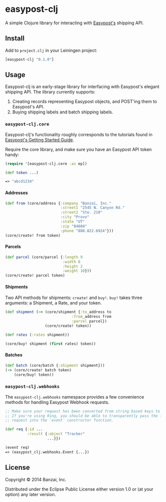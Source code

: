 # easypost-clj

A simple Clojure library for interacting with [Easypost's](https://www.easypost.com/getting-started) shipping API.

## Install

Add to `project.clj` in your Leiningen project:

```clj
[easypost-clj "0.1.0"]
```

## Usage

Easypost-clj is an early-stage library for interfacing with Easypost's elegant shipping API. The library currently supports:

1. Creating records representing Easypost objects, and POST'ing them to Easypost's API.
2. Buying shipping labels and batch shipping labels.

### `easypost-clj.core`

Easypost-clj's functionality roughly corresponds to the tutorials found in [Easypost's Getting Started Guide](https://www.easypost.com/getting-started).

Require the core library, and make sure you have an Easypost API token handy:

```clojure
(require '[easypost-clj.core :as ep])

(def token ...)

=> "abcd1234"
```

#### Addresses

```clojure
(def from (core/address {:company "Banzai, Inc."
                         :street1 "2545 N. Canyon Rd."
                         :street2 "Ste. 210"
                         :city "Provo"
                         :state "UT"
                         :zip "84604"
                         :phone "888.822.6924"}))
(core/create! from token)
```

#### Parcels

```clojure
(def parcel (core/parcel {:length 9
                          :width 6
                          :height 2
                          :weight 10}))
(core/create! parcel token)
```

#### Shipments

Two API methods for shipments: `create!` and `buy!`. `buy!` takes three arguments: a Shipment, a Rate, and your token.

```clojure
(def shipment (-> (core/shipment {:to_address to
                              :from_address from
                              :parcel parcel})
                  (core/create! token))

(def rates (:rates shipment))

(core/buy! shipment (first rates) token))
```

#### Batches

```clojure
(def batch (core/batch {:shipment shipment}))
(-> (core/create! batch token)
    (core/buy! token))
```

### `easypost-clj.webhooks`

The `easypost-clj.webhooks` namespace provides a few convenience methods for handling Easypost Webhook requests.

```clojure
;; Make sure your request has been converted from string based keys to keywords.
;; If you're using Ring, you should be able to transparently pass the full
;; request into the `event` constructor function.

(def req {:id ...
          :result {:object "Tracker"
                   ...}})

(event req)
=> (easypost_clj.webhooks.Event {...})
```

## License

Copyright © 2014 Banzai, Inc.

Distributed under the Eclipse Public License either version 1.0 or (at
your option) any later version.
